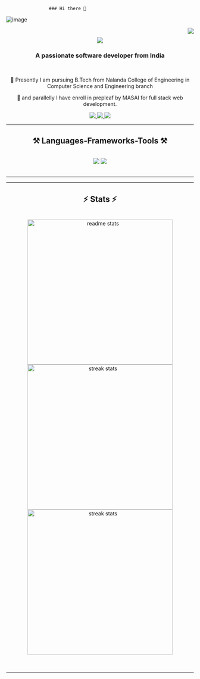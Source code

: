                     ### Hi there 👋
<p align="center">
 
![image](https://user-images.githubusercontent.com/61057666/169029838-74df663d-2e62-4d77-bdff-b43f7d63f00f.png)

</p>
<img align="right" src="https://visitor-badge.laobi.icu/badge?page_id=Nitishkumar8521.Nitishkumar8521" />
<h1 align="center">
    <img src="https://readme-typing-svg.herokuapp.com/?font=Righteous&size=35&center=true&vCenter=true&width=500&height=70&duration=4000&lines=Hi+There!+👋;+I'm+Nitish+kumar+singh!;" />
</h1>
<h3 align="center">A passionate software developer from India</h3>
<br/>

<div align="center">

 

 🌱 Presently I am pursuing B.Tech from Nalanda College of Engineering in Computer Science and Engineering  branch 
 
 🌱 and parallelly I have enroll in prepleaf by MASAI for full stack web development.

 </div>
 
<div align="center"> 
  <a href="mailto:nkk7367095@gmail.com">
    <img src="https://img.shields.io/badge/Gmail-333333?style=for-the-badge&logo=gmail&logoColor=red" />
  </a>
  <a href="https://www.linkedin.com/in/nitish-kumar-singh-845072240/" target="_blank">
    <img src="https://img.shields.io/badge/LinkedIn-0077B5?style=for-the-badge&logo=linkedin&logoColor=white" target="_blank" />
  </a>
  <a href="https://salesp07.github.io" target="_blank">
     <img src="https://img.shields.io/badge/Portfolio-FF5722?style=for-the-badge&logo=todoist&logoColor=white" target="_blank" /> <!-- sqlite, safari, google-chrome are other good icon options -->
  </a>
</div>
 <hr/>
 
<h2 align="center">⚒️ Languages-Frameworks-Tools ⚒️</h2>
<br/>
<div align="center">
    <img src="https://skillicons.dev/icons?i=react,html,css,vscode,github,git" />
    <img src="https://skillicons.dev/icons?i=nodejs,javascript,c,postman,java" /><br>
</div>
<br/>
<hr/>
 
<hr/>
<h2 align="center">⚡ Stats ⚡</h2>
<br>
<div align=center>
  <img width=390 src="https://github-readme-stats.vercel.app/api/top-langs/?username=Nitishkumar8521&layout=compact&theme=dark"?username=Nitishkumar8521&count_private=true&show_icons=true&theme=react&rank_icon=github&border_radius=10" alt="readme stats" />
 <img width=390 src="https://github-readme-streak-stats-salesp07.vercel.app/?user=Nitishkumar8521&count_private=true&theme=react&border_radius=10" alt="streak stats"/>
  
  <img width=390 src="https://github-readme-stats.vercel.app/api?username=Nitishkumar8521&&show_icons=true&theme=dark" alt="streak stats"/>

  
  <br/>
 
</div>
<br/><br/>
<hr/>
<br/>


